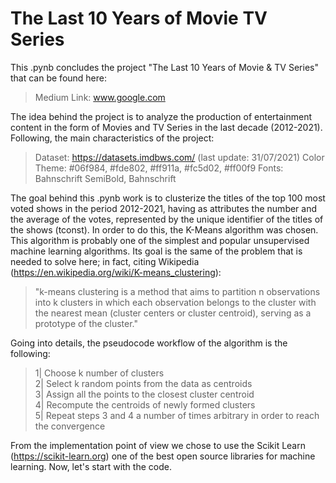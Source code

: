 # The Last 10 Years of Movie TV Series
This .pynb concludes the project "The Last 10 Years of Movie & TV Series" that can be found here:

>    Medium Link: www.google.com

The idea behind the project is to analyze the production of entertainment content in the form of Movies and TV Series in the last decade (2012-2021). Following, the main characteristics of the project:

>    Dataset: https://datasets.imdbws.com/ (last update: 31/07/2021)
>    Color Theme: #06f984, #fde802, #ff911a, #fc5d02, #ff00f9
>    Fonts: Bahnschrift SemiBold, Bahnschrift

The goal behind this .pynb work is to clusterize the titles of the top 100 most voted shows in the period 2012-2021, having as attributes the number and the average of the votes, represented by the unique identifier of the titles of the shows (tconst). In order to do this, the K-Means algorithm was chosen.
This algorithm is probably one of the simplest and popular unsupervised machine learning algorithms. Its goal is the same of the problem that is needed to solve here; in fact, citing Wikipedia (https://en.wikipedia.org/wiki/K-means_clustering):

>    "k-means clustering is a method that aims to partition n observations into k clusters in which each observation belongs to the cluster with the nearest mean (cluster centers or cluster centroid), serving as a prototype of the cluster."

Going into details, the pseudocode workflow of the algorithm is the following:

>    1|  Choose k number of clusters <br>
>    2| Select k random points from the data as centroids <br>
>    3| Assign all the points to the closest cluster centroid <br>
>    4| Recompute the centroids of newly formed clusters <br>
>    5| Repeat steps 3 and 4 a number of times arbitrary in order to reach the convergence


From the implementation point of view we chose to use the Scikit Learn (https://scikit-learn.org) one of the best open source libraries for machine learning. Now, let's start with the code.
